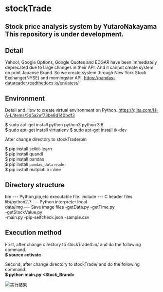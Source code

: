 # stockTrade
Stock price analysis system by YutaroNakayama
This repository is under development.
---

## Detail
Yahoo!, Google Options, Google Quotes and EDGAR have been immediately deprecated due to large changes in their API.
And it cannot create system on print Japanse Brand. 
So we create system through New York Stock Exchange(NYSE) and morningstar API.
<https://pandas-datareader.readthedocs.io/en/latest/>

## Environment
Detail and How to create virtual environment on Python.
<https://qiita.com/H-A-L/items/5d5a2ef73be8d140bdf3>

$ sudo apt-get install python python3 python 3.6  
$ sudo apt-get install virtualenv
$ sudo apt-get install tk-dev

After change directory to stockTrade/bin

$ pip install scikit-learn  
$ pip install quandl   
$ pip install pandas  
$ pip install `pandas_datareader`  
$ pip install matplotlib inline  


## Directory structure
bin           --- Python,pip,etc executable file.
include       --- C header files
lib/python2.7 --- Python interpreter
local           
data/img      --- Save image files
   -getData.py
   -getTime.py 				
	 -getStockValue.py	
   -main.py
   -pip-selfcheck.json
   -sample.csv

## Execution method
First, after change directory to stockTrade/bin/ and do the following command.  
**$ source activate**

Second, after change directory to stockTrade/ and do the following command.  
**$ python main.py <Stock_Brand>**  

![実行結果](https://github.com/NakayamaYutaro/stockTrade/blob/master/data/img/sampleTM_exec.png "実行結果")


